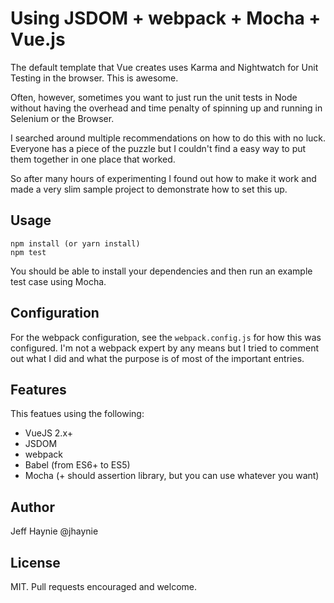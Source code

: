 # Using JSDOM + webpack + Mocha + Vue.js

The default template that Vue creates uses Karma and Nightwatch for Unit Testing in the browser.  This is awesome.

Often, however, sometimes you want to just run the unit tests in Node without having the overhead and time penalty of spinning up and running in Selenium or the Browser.

I searched around multiple recommendations on how to do this with no luck.  Everyone has a piece of the puzzle but I couldn't find a easy way to put them together in one place that worked.

So after many hours of experimenting I found out how to make it work and made a very slim sample project to demonstrate how to set this up.

## Usage

	npm install (or yarn install)
	npm test

You should be able to install your dependencies and then run an example test case using Mocha.

## Configuration

For the webpack configuration, see the `webpack.config.js` for how this was configured.  I'm not a webpack expert by any means but I tried to comment out what I did and what the purpose is of most of the important entries.

## Features

This featues using the following:

- VueJS 2.x+
- JSDOM
- webpack
- Babel (from ES6+ to ES5)
- Mocha (+ should assertion library, but you can use whatever you want)

## Author

Jeff Haynie @jhaynie

## License

MIT. Pull requests encouraged and welcome.
